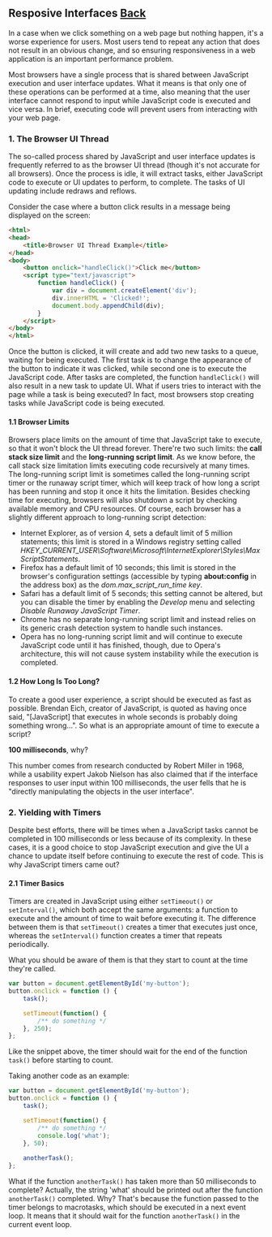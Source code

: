 ## Resposive Interfaces [Back](./../high_performance.md)

In a case when we click something on a web page but nothing happen, it's a worse experience for users. Most users tend to repeat any action that does not result in an obvious change, and so ensuring responsiveness in a web application is an important performance problem.

Most browsers have a single process that is shared between JavaScript execution and user interface updates. What it means is that only one of these operations can be performed at a time, also meaning that the user interface cannot respond to input while JavaScript code is executed and vice versa. In brief, executing code will prevent users from interacting with your web page.

### 1. The Browser UI Thread

The so-called process shared by JavaScript and user interface updates is frequently referred to as the browser UI thread (though it's not accurate for all browsers). Once the process is idle, it will extract tasks, either JavaScript code to execute or UI updates to perform, to complete. The tasks of UI updating include redraws and reflows.

Consider the case where a button click results in a message being displayed on the screen:

```html
<html>
<head>
    <title>Browser UI Thread Example</title>
</head>
<body>
    <button onclick="handleClick()">Click me</button>
    <script type="text/javascript">
        function handleClick() {
            var div = document.createElement('div');
            div.innerHTML = 'Clicked!';
            document.body.appendChild(div);
        }
    </script>
</body>
</html>
```

Once the button is clicked, it will create and add two new tasks to a queue, waiting for being executed. The first task is to change the appearance of the button to indicate it was clicked, while second one is to execute the JavaScript code. After tasks are completed, the function `handleClick()` will also result in a new task to update UI. What if users tries to interact with the page while a task is being executed? In fact, most browsers stop creating tasks while JavaScript code is being executed.

#### 1.1 Browser Limits

Browsers place limits on the amount of time that JavaScript take to execute, so that it won't block the UI thread forever. There're two such limits: the **call stack size limit** and the **long-running script limit**. As we know before, the call stack size limitation limits executing code recursively at many times. The long-running script limit is sometimes called the long-running script timer or the runaway script timer, which will keep track of how long a script has been running and stop it once it hits the limitation. Besides checking time for executing, browsers will also shutdown a script by checking available memory and CPU resources. Of course, each browser has a slightly different approach to long-running script detection:

- Internet Explorer, as of version 4, sets a default limit of 5 million statements; this limit is stored in a Windows registry setting called *HKEY_CURRENT_USER\Software\Microsoft\InternetExplorer\Styles\MaxScriptStatements*.
- Firefox has a default limit of 10 seconds; this limit is stored in the browser's configuration settings (accessible by typing **about:config** in the address box) as the *dom.max_script_run_time key*.
- Safari has a default limit of 5 seconds; this setting cannot be altered, but you can disable the timer by enabling the *Develop* menu and selecting *Disable Runaway JavaScript Timer*.
- Chrome has no separate long-running script limit and instead relies on its generic crash detection system to handle such instances.
- Opera has no long-running script limit and will continue to execute JavaScript code until it has finished, though, due to Opera's architecture, this will not cause system instability while the execution is completed.

#### 1.2 How Long Is Too Long?

To create a good user experience, a script should be executed as fast as possible. Brendan Eich, creator of JavaScript, is quoted as having once said, "[JavaScript] that executes in whole seconds is probably doing something wrong...". So what is an appropriate amount of time to execute a script?

**100 milliseconds**, why?

This number comes from research conducted by Robert Miller in 1968, while a usability expert Jakob Nielson has also claimed that if the interface responses to user input within 100 milliseconds, the user fells that he is "directly manipulating the objects in the user interface".

### 2. Yielding with Timers

Despite best efforts, there will be times when a JavaScript tasks cannot be completed in 100 milliseconds or less because of its complexity. In these cases, it is a good choice to stop JavaScript execution and give the UI a chance to update itself before continuing to execute the rest of code. This is why JavaScript timers came out?

#### 2.1 Timer Basics

Timers are created in JavaScript using either `setTimeout()` or `setInterval()`, which both accept the same arguments: a function to execute and the amount of time to wait before executing it. The difference between them is that `setTimeout()` creates a timer that executes just once, whereas the `setInterval()` function creates a timer that repeats periodically.

What you should be aware of them is that they start to count at the time they're called.

```js
var button = document.getElementById('my-button');
button.onclick = function () {
    task();

    setTimeout(function() {
        /** do something */
    }, 250);
};
```

Like the snippet above, the timer should wait for the end of the function `task()` before starting to count.

Taking another code as an example:

```js
var button = document.getElementById('my-button');
button.onclick = function () {
    task();

    setTimeout(function() {
        /** do something */
        console.log('what');
    }, 50);
    
    anotherTask();
};
```

What if the function `anotherTask()` has taken more than 50 milliseconds to complete? Actually, the string 'what' should be printed out after the function `anotherTask()` completed. Why? That's because the function passed to the timer belongs to macrotasks, which should be executed in a next event loop. It means that it should wait for the function `anotherTask()` in the current event loop.
